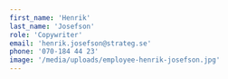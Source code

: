 ```yaml
---
first_name: 'Henrik'
last_name: 'Josefson'
role: 'Copywriter'
email: 'henrik.josefson@strateg.se'
phone: '070-184 44 23'
image: '/media/uploads/employee-henrik-josefson.jpg'
---
```

